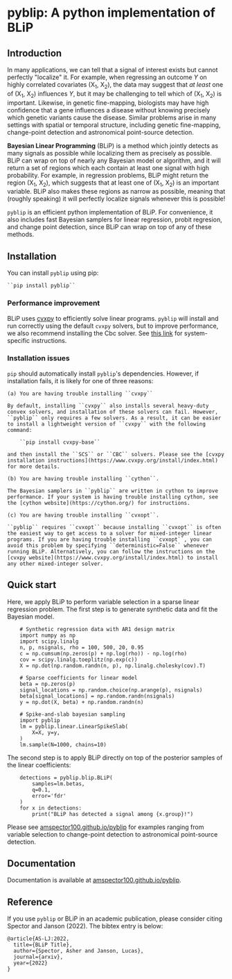 # pyblip: A python implementation of BLiP

## Introduction

In many applications, we can tell that a signal of interest exists but cannot perfectly "localize" it. For example, when regressing an outcome *Y* on highly correlated covariates (X<sub>1</sub>, X<sub>2</sub>), the data may suggest that *at least* one of (X<sub>1</sub>, X<sub>2</sub>) influences *Y*, but it may be challenging to tell which of (X<sub>1</sub>, X<sub>2</sub>) is important. Likewise, in genetic fine-mapping, biologists may have high confidence that a gene influences a disease without knowing precisely which genetic variants cause the disease. Similar problems arise in many settings with spatial or temporal structure, including genetic fine-mapping, change-point detection and astronomical point-source detection.

**Bayesian Linear Programming** (BLiP) is a method which jointly detects as many signals as possible while localizing them as precisely as possible. BLiP can wrap on top of nearly any Bayesian model or algorithm, and it will return a set of regions which each contain at least one signal with high probability. For example, in regression problems, BLiP might return the region (X<sub>1</sub>, X<sub>2</sub>), which suggests that at least one of (X<sub>1</sub>, X<sub>2</sub>) is an important variable. BLiP also makes these regions as narrow as possible, meaning that (roughly speaking) it will perfectly localize signals whenever this is possible! 

``pyblip`` is an efficient python implementation of BLiP. For convenience, it also includes fast Bayesian samplers for linear regression, probit regresion, and change point detection, since BLiP can wrap on top of any of these methods.

## Installation

You can install ``pyblip`` using pip:

	``pip install pyblip``

### Performance improvement

BLiP uses [cvxpy](https://www.cvxpy.org/install/index.html) to efficiently solve linear programs. ``pyblip`` will install and run correctly using the default ``cvxpy`` solvers, but to improve performance, we also recommend installing the Cbc solver. See [this link](https://www.cvxpy.org/install/index.html#install-with-cbc-clp-cgl-support) for system-specific instructions.

### Installation issues

``pip`` should automatically install ``pyblip``'s dependencies. However, if installation fails, it is likely for one of three reasons:

	(a) You are having trouble installing ``cvxpy``

	By default, installing ``cvxpy`` also installs several heavy-duty convex solvers, and installation of these solvers can fail. However, ``pyblip`` only requires a few solvers. As a result, it can be easier to install a lightweight version of ``cvxpy`` with the following command:

		``pip install cvxpy-base``
	
	and then install the ``SCS`` or ``CBC`` solvers. Please see the [cvxpy installation instructions](https://www.cvxpy.org/install/index.html) for more details.

	(b) You are having trouble installing ``cython``.

	The Bayesian samplers in ``pyblip`` are written in cython to improve performance. If your system is having trouble installing cython, see the [cython website](https://cython.org/) for instructions.

	(c) You are having trouble installing ``cvxopt``.

	``pyblip`` requires ``cvxopt`` because installing ``cvxopt`` is often the easiest way to get access to a solver for mixed-integer linear programs. If you are having trouble installing ``cvxopt``, you can avoid this problem by specifying ``deterministic=False`` whenever running BLiP. Alternatively, you can follow the instructions on the [cvxpy website](https://www.cvxpy.org/install/index.html) to install any other mixed-integer solver.

## Quick start

Here, we apply BLiP to perform variable selection in a sparse linear regression problem. The first step is to generate synthetic data and fit the Bayesian model.

```
	# Synthetic regression data with AR1 design matrix
	import numpy as np
	import scipy.linalg
	n, p, nsignals, rho = 100, 500, 20, 0.95
	c = np.cumsum(np.zeros(p) + np.log(rho)) - np.log(rho)
	cov = scipy.linalg.toeplitz(np.exp(c))
	X = np.dot(np.random.randn(n, p), np.linalg.cholesky(cov).T)

	# Sparse coefficients for linear model
	beta = np.zeros(p)
	signal_locations = np.random.choice(np.arange(p), nsignals)
	beta[signal_locations] = np.random.randn(nsignals)
	y = np.dot(X, beta) + np.random.randn(n)

	# Spike-and-slab bayesian sampling
	import pyblip
	lm = pyblip.linear.LinearSpikeSlab(
		X=X, y=y, 
	)
	lm.sample(N=1000, chains=10)
```

The second step is to apply BLiP directly on top of the posterior samples of the linear coefficients:

```
	detections = pyblip.blip.BLiP(
		samples=lm.betas,
		q=0.1,
		error='fdr'
	)
	for x in detections:
		print("BLiP has detected a signal among {x.group}!")
```

Please see [amspector100.github.io/pyblip](amspector100.github.io/pyblip/usage.html) for examples ranging from variable selection to change-point detection to astronomical point-source detection. 

## Documentation

Documentation is available at [amspector100.github.io/pyblip](amspector100.github.io/pyblip).

## Reference

If you use ``pyblip`` or BLiP in an academic publication, please consider citing Spector and Janson (2022). The bibtex entry is below:


```
@article{AS-LJ:2022,
  title={BLiP Title},
  author={Spector, Asher and Janson, Lucas},
  journal={arxiv},
  year={2022}
}
```